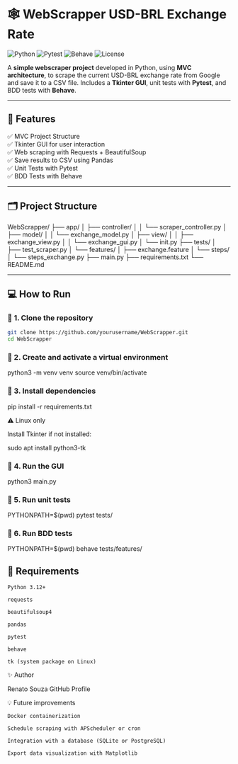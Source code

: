 # 🕸️ WebScrapper USD-BRL Exchange Rate

![Python](https://img.shields.io/badge/Python-3.12-blue)
![Pytest](https://img.shields.io/badge/Tested%20with-Pytest-green)
![Behave](https://img.shields.io/badge/Tested%20with-Behave-orange)
![License](https://img.shields.io/badge/license-MIT-lightgrey)

A **simple webscraper project** developed in Python, using **MVC architecture**, to scrape the current USD-BRL exchange rate from Google and save it to a CSV file. Includes a **Tkinter GUI**, unit tests with **Pytest**, and BDD tests with **Behave**.

---

## 🚀 **Features**

✅ MVC Project Structure  
✅ Tkinter GUI for user interaction  
✅ Web scraping with Requests + BeautifulSoup  
✅ Save results to CSV using Pandas  
✅ Unit Tests with Pytest  
✅ BDD Tests with Behave

---

## 🗂️ **Project Structure**

WebScrapper/
├── app/
│ ├── controller/
│ │ └── scraper_controller.py
│ ├── model/
│ │ └── exchange_model.py
│ ├── view/
│ │ ├── exchange_view.py
│ │ └── exchange_gui.py
│ └── init.py
├── tests/
│ ├── test_scraper.py
│ └── features/
│ ├── exchange.feature
│ └── steps/
│ └── steps_exchange.py
├── main.py
├── requirements.txt
└── README.md


---

## 💻 **How to Run**

### 🔧 **1. Clone the repository**

```bash
git clone https://github.com/yourusername/WebScrapper.git
cd WebScrapper
```

### 🔧 2. Create and activate a virtual environment

python3 -m venv venv
source venv/bin/activate

### 🔧 3. Install dependencies

pip install -r requirements.txt

⚠️ Linux only

Install Tkinter if not installed:

sudo apt install python3-tk

### 🔧 4. Run the GUI

python3 main.py

### 🔧 5. Run unit tests

PYTHONPATH=$(pwd) pytest tests/

### 🔧 6. Run BDD tests

PYTHONPATH=$(pwd) behave tests/features/

## 📝 Requirements

    Python 3.12+

    requests

    beautifulsoup4

    pandas

    pytest

    behave

    tk (system package on Linux)


✨ Author

Renato Souza
GitHub Profile


💡 Future improvements

    Docker containerization

    Schedule scraping with APScheduler or cron

    Integration with a database (SQLite or PostgreSQL)

    Export data visualization with Matplotlib

